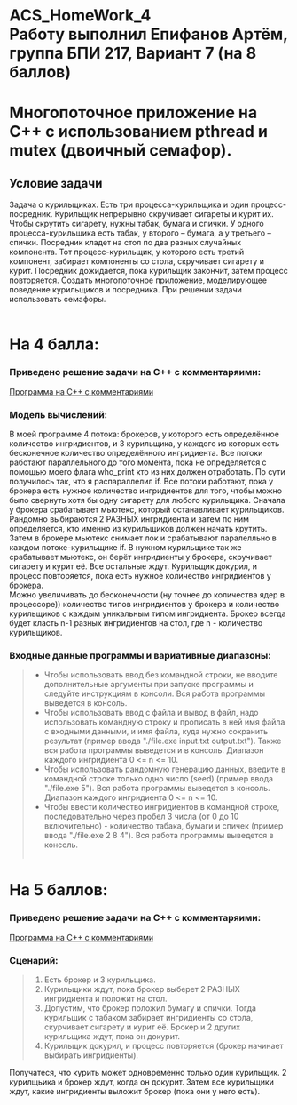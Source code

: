 # ACS_HomeWork_4 <br/> Работу выполнил Епифанов Артём, группа БПИ 217, Вариант 7 (на 8 баллов)
# Многопоточное приложение на C++ с использованием pthread и mutex (двоичный семафор).
## Условие задачи
Задача о курильщиках. Есть три процесса-курильщика и один процесс-посредник. Курильщик непрерывно скручивает сигареты и курит их. Чтобы скрутить сигарету, нужны табак, бумага и спички. У одного процесса-курильщика есть табак, у второго – бумага, а у третьего – спички. Посредник кладет на стол по два разных случайных компонента. Тот процесс-курильщик, у которого есть третий компонент, забирает компоненты со стола, скручивает сигарету и курит. Посредник дожидается, пока курильщик закончит, затем процесс повторяется. Создать многопоточное приложение, моделирующее поведение курильщиков и посредника. При решении задачи использовать семафоры. <br/> <br/>

# На 4 балла:
### Приведено решение задачи на C++ с комментаряими: <br/>
[Программа на C++ с комментариями](https://github.com/Bishop-Y/ACS_HomeWork_4/blob/main/main.cpp) <br/>
### Модель вычислений:
В моей программе 4 потока: брокеров, у которого есть определённое количество ингридиентов, и 3 курильщика, у каждого из которых есть бесконечное количество определённого ингридиента. Все потоки работают параллельного до того момента, пока не определяется с помощью моего флага who_print кто из них должен отработать. По сути получилось так, что я распараллелил if. Все потоки работают, пока у брокера есть нужное количество ингридиентов для того, чтобы можно было свернуть хотя бы одну сигарету для любого курильщика. Сначала у брокера срабатывает мьютекс, который останавливает курильщиков. Рандомно выбираются 2 РАЗНЫХ ингридиента и затем по ним определяется, кто именно из курильщиков должен начать крутить. Затем в брокере мьютекс снимает лок и срабатывают паралелльно в каждом потоке-курильщике if. В нужном курильщике так же срабатывает мьютекс, он берёт ингридиенты у брокера, скручивает сигарету и курит её. Все остальные ждут. Курильщик докурил, и процесс повторяется, пока есть нужное количество ингридиентов у брокера. <br/>
Можно увеличивать до бесконечности (ну точнее до количества ядер в процессоре)) количество типов ингридиентов у брокера и количество курильщиков с каждым уникальным типом ингридиента. Брокер всегда будет класть n-1 разных ингридиентов на стол, где n - количество курильщиков. <br/>
### Входные данные программы и вариативные диапазоны:
> * Чтобы использовать ввод без командной строки, не вводите дополнительные аргументы при запуске программы и следуйте инструкциям в консоли. Вся работа программы выведется в консоль.
> * Чтобы использовать ввод с файла и вывод в файл, надо использовать командную строку и прописать в ней имя файла с входными данными, и имя файла, куда нужно сохранить результат (пример ввода "./file.exe input.txt output.txt"). Также вся работа программы выведется и в консоль. Диапазон каждого ингридиента 0 <= n <= 10.
> * Чтобы использовать рандомную генерацию данных, введите в командной строке только одно число (seed) (пример ввода "./file.exe 5"). Вся работа программы выведется в консоль. Диапазон каждого ингридиента 0 <= n <= 10.
> * Чтобы ввести количество ингридиентов в командной строке, последовательно через пробел 3 числа (от 0 до 10 включительно) - количество табака, бумаги и спичек (пример ввода "./file.exe 2 8 4"). Вся работа программы выведется в консоль. <br/> <br/>

# На 5 баллов:
### Приведено решение задачи на C++ с комментаряими: <br/>
[Программа на C++ с комментариями](https://github.com/Bishop-Y/ACS_HomeWork_4/blob/main/main.cpp) <br/>
### Сценарий: <br/>
> 1. Есть брокер и 3 курильщика.
> 2. Курильщики ждут, пока брокер выберет 2 РАЗНЫХ ингридиента и положит на стол.
> 3. Допустим, что брокер положил бумагу и спички. Тогда курильщик с табаком забирает ингридиенты со стола, скурчивает сигарету и курит её. Брокер и 2 других курильщика ждут, пока он докурит.
> 4. Курильщик докурил, и процесс повторяется (брокер начинает выбирать ингридиенты). <br/>

Получатеся, что курить может одновременно только один курильщик. 2 курилщьика и брокер ждут, когда он докурит. Затем все курильщики ждут, какие ингридиенты выложит брокер (пока они у него есть).

